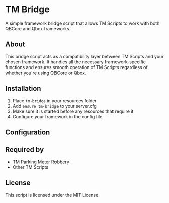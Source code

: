 # TM Bridge

A simple framework bridge script that allows TM Scripts to work with both QBCore and Qbox frameworks.

## About

This bridge script acts as a compatibility layer between TM Scripts and your chosen framework. It handles all the necessary framework-specific functions and ensures smooth operation of TM Scripts regardless of whether you're using QBCore or Qbox.

## Installation

1. Place `tm-bridge` in your resources folder
2. Add `ensure tm-bridge` to your server.cfg
3. Make sure it is started before any resources that require it
4. Configure your framework in the config file

## Configuration

## Required by

- TM Parking Meter Robbery
- Other TM Scripts

## License

This script is licensed under the MIT License. 
